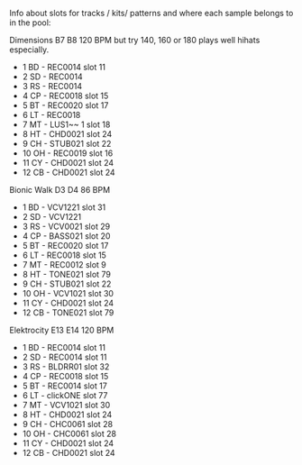 Info about slots for tracks / kits/ patterns and where each sample belongs to in the pool: 

Dimensions B7 B8 120 BPM but try 140, 160 or 180 plays well hihats especially.

* 1 BD - REC0014 slot 11
* 2 SD - REC0014
* 3 RS - REC0014
* 4 CP - REC0018 slot 15
* 5 BT - REC0020 slot 17
* 6 LT - REC0018
* 7 MT - LUS1~~ 1 slot 18
* 8 HT - CHD0021 slot 24
* 9 CH - STUB021 slot 22
* 10 OH - REC0019 slot 16
* 11 CY - CHD0021 slot 24
* 12 CB - CHD0021 slot 24

Bionic Walk D3 D4 86 BPM

* 1 BD - VCV1221 slot 31
* 2 SD - VCV1221
* 3 RS - VCV0021 slot 29
* 4 CP - BASS021 slot 20
* 5 BT - REC0020 slot 17
* 6 LT - REC0018 slot 15
* 7 MT - REC0012 slot 9
* 8 HT - TONE021 slot 79
* 9 CH - STUB021 slot 22
* 10 OH - VCV1021 slot 30
* 11 CY - CHD0021 slot 24
* 12 CB - TONE021 slot 79

Elektrocity E13 E14 120 BPM

* 1 BD - REC0014 slot 11
* 2 SD - REC0014 slot 11
* 3 RS - BLDRR01 slot 32
* 4 CP - REC0018 slot 15
* 5 BT - REC0014 slot 17
* 6 LT - clickONE slot 77
* 7 MT - VCV1021 slot 30
* 8 HT - CHD0021 slot 24
* 9 CH - CHC0061 slot 28
* 10 OH - CHC0061 slot 28
* 11 CY - CHD0021 slot 24
* 12 CB - CHD0021 slot 24
